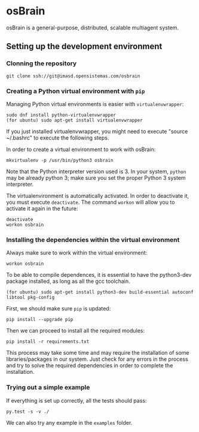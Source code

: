 # osBrain

osBrain is a general-purpose, distributed, scalable multiagent system.

## Setting up the development environment

### Clonning the repository

    git clone ssh://git@imasd.opensistemas.com/osbrain

### Creating a Python virtual environment with `pip`

Managing Python virtual environments is easier with `virtualenvwrapper`:

    sudo dnf install python-virtualenvwrapper
    (for ubuntu) sudo apt-get install virtualenvwrapper

If you just installed virtualenvwrapper, you might need to execute "source ~/.bashrc"
to execute the following steps.

In order to create a virtual environment to work with osBrain:

    mkvirtualenv -p /usr/bin/python3 osbrain

Note that the Python interpreter version used is 3. In your system, `python`
may be already python 3; make sure you set the proper Python 3 system
interpreter.

The virtualenvironment is automatically activated. In order to deactivate it,
you must execute `deactivate`. The command `workon` will allow you to activate
it again in the future:

    deactivate
    workon osbrain

### Installing the dependencies within the virtual environment

Always make sure to work within the virtual environment:

    workon osbrain

To be able to compile dependences, it is essential to have the python3-dev 
package installed, as long as all the gcc toolchain.

    (for ubuntu) sudo apt-get install python3-dev build-essential autoconf libtool pkg-config

First, we should make sure `pip` is updated:

    pip install --upgrade pip

Then we can proceed to install all the required modules:

    pip install -r requirements.txt

This process may take some time and may require the installation of some
libraries/packages in our system. Just check for any errors in the process
and try to solve the required dependencies in order to complete the
installation.

### Trying out a simple example

If everything is set up correctly, all the tests should pass:

    py.test -s -v ./

We can also try any example in the `examples` folder.
